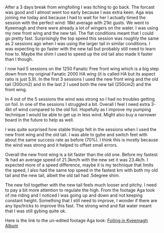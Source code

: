 After a 3 days break from wingfoiling I was itching to go back. The forcast was good and I almost went too early because I was extra keen. Aga was joining me today and because I had to wait for her I actually timed the session with the perfect wind: 18kt average with 21kt gusts. 
We went to Kyeemagh and there were already a lot of wingers on the water. I was using my new front wing and the new tail. The flat conditions meant that I could go pretty fast. Surprisingly the top speed this session was roughly the same as 2 sessions ago when I was using the larger tail in similar conditions. I was expecting to go faster with the new tail but probably still need to learn how to. Maybe the shim I used to speed up the old tail also made it faster than I though. 

I now had 5 sessions on the 1250 Fanatic Free front wing which is a big step down from my original Fanatic 2000 HA wing (it is called HA but its aspect ratio is just 5.9). In the first 3 sessions I used the new front wing and the old tail (300cm2) and in the last 2 I used both the new tail (250cm2) and the front wing.  
  
In 4 out of the 5 sessions the wind was strong so I had no troubles getting on foil. In one of the sessions I struggled a bit. Overall I feel I need extra 3-4kt of wind compared to the old foil. Hopefully as I improve my pumping technique I would be able to get up in less wind. Might also buy a narrower board in the future to help as well.  
  
I was quite surprised how stable things felt in the sessions when I used the new front wing and the old tail. I was able to gybe and switch feet with about the same success rate as before (70%). I think this is mostly because the wind was strong and it helped to offset small errors.  
  
  
Overall the new front wing is a bit faster than the old one. Before my fastest 1k had an average speed of 21.3km/h with the new set it was 23.4k/h. I expected more of a speed difference, maybe it is my technique that limits the speed, I also had the same top speed in the fastest km with both my old tail and the new tail, albeit the old tail had .5degree shim.  
  
  
The new foil together with the new tail feels much looser and pitchy. I need to pay a bit more attention to regulate the high. From the footage Aga took of me riding and I noticed I was going up and down and not keeping constant height. Something that I still need to improve, I wonder if there are any tips/tricks to improve this fast. The strong wind and flat water meant that I was still gybing quite ok.

Here is the link to the un-edited footage Aga took: [Foiling in Kyeemagh Album](https://photos.app.goo.gl/asU62yxReSdk6T9P6)